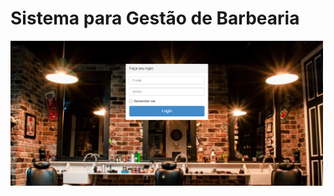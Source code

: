 # Sistema para Gestão de Barbearia


<p aling="center">
<img width="500" src="src/base-do-projeto.png">
</p>
